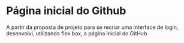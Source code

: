 # Página inicial do Github
A partir da proposta de projeto para se recriar uma interface de login, desenvolvi, utilizando flex box, a página inicial do GitHub
